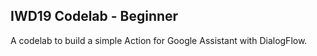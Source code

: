 ## IWD19 Codelab - Beginner

A codelab to build a simple Action for Google Assistant with DialogFlow.

